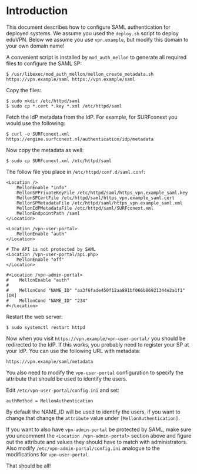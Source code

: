 # Introduction

This document describes how to configure SAML authentication for deployed
systems. We assume you used the `deploy.sh` script to deploy eduVPN. Below we
assume you use `vpn.example`, but modify this domain to your own domain name!

A convenient script is installed by `mod_auth_mellon` to generate all 
required files to configure the SAML SP:

    $ /usr/libexec/mod_auth_mellon/mellon_create_metadata.sh https://vpn.example/saml https://vpn.example/saml

Copy the files:

    $ sudo mkdir /etc/httpd/saml
    $ sudo cp *.cert *.key *.xml /etc/httpd/saml

Fetch the IdP metadata from the IdP. For example, for SURFconext you would use 
the following:

    $ curl -o SURFconext.xml https://engine.surfconext.nl/authentication/idp/metadata

Now copy the metadata as well:

    $ sudo cp SURFconext.xml /etc/httpd/saml

The follow file you place in `/etc/httpd/conf.d/saml.conf`:

    <Location />
        MellonEnable "info"
        MellonSPPrivateKeyFile /etc/httpd/saml/https_vpn.example_saml.key
        MellonSPCertFile /etc/httpd/saml/https_vpn.example_saml.cert
        MellonSPMetadataFile /etc/httpd/saml/https_vpn.example_saml.xml
        MellonIdPMetadataFile /etc/httpd/saml/SURFconext.xml
        MellonEndpointPath /saml
    </Location>

    <Location /vpn-user-portal>
        MellonEnable "auth"
    </Location>

    # The API is not protected by SAML
    <Location /vpn-user-portal/api.php>
        MellonEnable "off"
    </Location>

    #<Location /vpn-admin-portal>
    #    MellonEnable "auth"
    #
    #    MellonCond "NAME_ID" "aa3f6fade450f12aa891bf066b86921344e2a1f1" [OR]
    #    MellonCond "NAME_ID" "234"
    #</Location>

Restart the web server:

    $ sudo systemctl restart httpd

Now when you visit `https://vpn.example/vpn-user-portal/` you should be 
redirected to the IdP. If this works, you probably need to register your SP
at your IdP. You can use the following URL with metadata:

    https://vpn.example/saml/metadata

You also need to modify the `vpn-user-portal` configuration to specify the 
attribute that should be used to identify the users.

Edit `/etc/vpn-user-portal/config.ini` and set:
        
    authMethod = MellonAuthentication

By default the NAME_ID will be used to identify the users, if you want to 
change that change the `attribute` value under `[MellonAuthentication]`.

If you want to also have `vpn-admin-portal` be protected by SAML, make sure
you uncomment the `<Location /vpn-admin-portal>` section above and figure out 
the attribute and values they should have to match with administrators. Also 
modify `/etc/vpn-admin-portal/config.ini` analogue to the modifications for 
`vpn-user-portal`.

That should be all!

